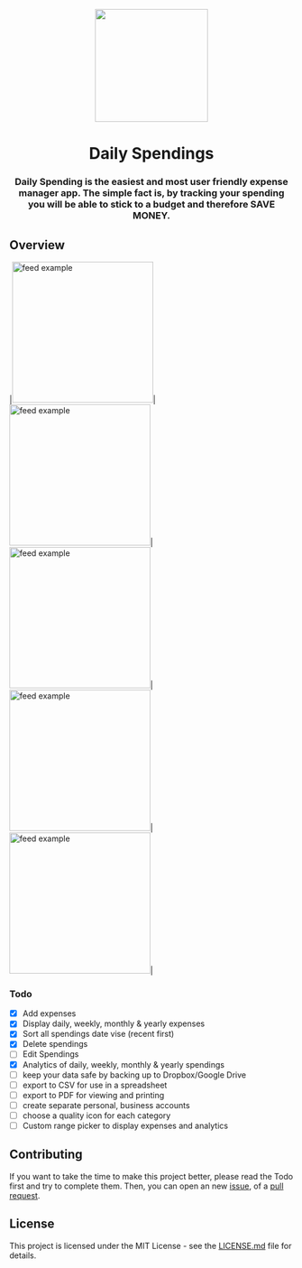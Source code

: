 <p align="center">
  <img src="https://user-images.githubusercontent.com/60619133/104684091-3c770300-571e-11eb-81dd-ce3079844f64.png" width="200">
</p>
<h1 align="center">Daily Spendings</h1>
<h3 align="center">Daily Spending is the easiest and most user friendly expense manager app. The simple fact is, by tracking your spending you will be able to stick to a budget and therefore SAVE MONEY.</h3>


## Overview
|<img src="https://user-images.githubusercontent.com/60619133/104679994-ddf95700-5714-11eb-81a7-e7843e02b96d.jpg" alt="feed example" width = "250">|<img src="https://user-images.githubusercontent.com/60619133/104679978-d639b280-5714-11eb-8439-6b996b83b678.jpg" alt="feed example" width = "250">|<img src="https://user-images.githubusercontent.com/60619133/104679983-d89c0c80-5714-11eb-941b-046fc09c4f03.jpg" alt="feed example" width = "250">|<img src="https://user-images.githubusercontent.com/60619133/104679988-da65d000-5714-11eb-8154-329048e38afe.jpg" alt="feed example" width = "250">|<img src="https://user-images.githubusercontent.com/60619133/104679992-dc2f9380-5714-11eb-99d0-04196b04a70c.jpg" alt="feed example" width = "250">|


### Todo

- [x] Add expenses
- [x] Display daily, weekly, monthly & yearly expenses
- [x] Sort all spendings date vise (recent first)
- [x] Delete spendings
- [ ] Edit Spendings
- [x] Analytics of daily, weekly, monthly & yearly spendings
- [ ] keep your data safe by backing up to Dropbox/Google Drive
- [ ] export to CSV for use in a spreadsheet
- [ ] export to PDF for viewing and printing
- [ ] create separate personal, business accounts
- [ ] choose a quality icon for each category
- [ ] Custom range picker to display expenses and analytics

## Contributing

If you want to take the time to make this project better, please read the Todo first and try to complete them. Then, you can open an new [issue](https://github.com/Mufaddal5253110/DailySpending/issues/new/choose), of a [pull request](https://github.com/Mufaddal5253110/DailySpending/compare).

## License

This project is licensed under the MIT License - see the [LICENSE.md](LICENSE.md) file for details.

